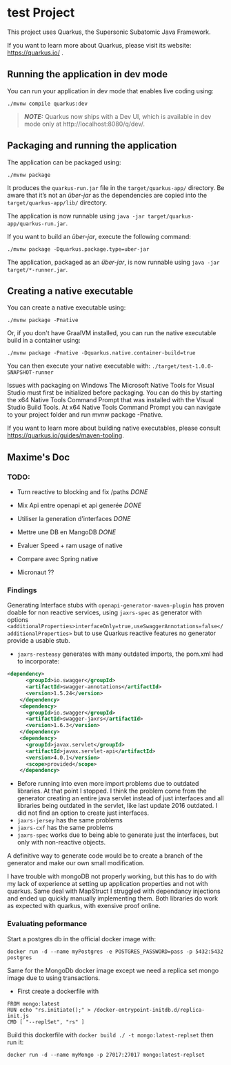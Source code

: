 # test Project

This project uses Quarkus, the Supersonic Subatomic Java Framework.

If you want to learn more about Quarkus, please visit its website: https://quarkus.io/ .

## Running the application in dev mode

You can run your application in dev mode that enables live coding using:
```shell script
./mvnw compile quarkus:dev
```

> **_NOTE:_**  Quarkus now ships with a Dev UI, which is available in dev mode only at http://localhost:8080/q/dev/.

## Packaging and running the application

The application can be packaged using:
```shell script
./mvnw package
```
It produces the `quarkus-run.jar` file in the `target/quarkus-app/` directory.
Be aware that it’s not an _über-jar_ as the dependencies are copied into the `target/quarkus-app/lib/` directory.

The application is now runnable using `java -jar target/quarkus-app/quarkus-run.jar`.

If you want to build an _über-jar_, execute the following command:
```shell script
./mvnw package -Dquarkus.package.type=uber-jar
```

The application, packaged as an _über-jar_, is now runnable using `java -jar target/*-runner.jar`.

## Creating a native executable

You can create a native executable using: 
```shell script
./mvnw package -Pnative
```

Or, if you don't have GraalVM installed, you can run the native executable build in a container using: 
```shell script
./mvnw package -Pnative -Dquarkus.native.container-build=true
```

You can then execute your native executable with: `./target/test-1.0.0-SNAPSHOT-runner`

Issues with packaging on Windows
The Microsoft Native Tools for Visual Studio must first be initialized before packaging. You can do this by starting the x64 Native Tools Command Prompt that was installed with the Visual Studio Build Tools. At x64 Native Tools Command Prompt you can navigate to your project folder and run mvnw package -Pnative.

If you want to learn more about building native executables, please consult https://quarkus.io/guides/maven-tooling.

## Maxime's Doc

### TODO:
* Turn reactive to blocking and fix /paths *DONE*

* Mix Api entre openapi et api generée *DONE*

* Utiliser la generation d'interfaces *DONE*

* Mettre une DB en MangoDB *DONE*

* Evaluer Speed + ram usage of native

* Compare avec Spring native

* Micronaut ??

### Findings

Generating Interface stubs with `openapi-generator-maven-plugin` has proven doable for non reactive services, using `jaxrs-spec` as generator  with options `<additionalProperties>interfaceOnly=true,useSwaggerAnnotations=false</additionalProperties>` but to use Quarkus reactive features no generator provide a usable stub. 
* `jaxrs-resteasy` generates with many outdated imports, the pom.xml had to incorporate:
```xml
<dependency>
      <groupId>io.swagger</groupId>
      <artifactId>swagger-annotations</artifactId>
      <version>1.5.24</version>
    </dependency>
    <dependency>
      <groupId>io.swagger</groupId>
      <artifactId>swagger-jaxrs</artifactId>
      <version>1.6.3</version>
    </dependency>
    <dependency>
      <groupId>javax.servlet</groupId>
      <artifactId>javax.servlet-api</artifactId>
      <version>4.0.1</version>
      <scope>provided</scope>
    </dependency>
```
* Before running into even more import problems due to outdated libraries. At that point I stopped. I think the problem come from the generator creating an entire java servlet instead of just interfaces and all libraries being outdated in the servlet, like last update 2016 outdated. I did not find an option to create just interfaces.
* `jaxrs-jersey` has the same problems
* `jaxrs-cxf` has the same problems
* `jaxrs-spec` works due to being able to generate just the interfaces, but only with non-reactive objects.

A definitive way to generate code would be to create a branch of the generator and make our own small modification.

I have trouble with mongoDB not properly working, but this has to do with my lack of experience at setting up application properties and not with quarkus. Same deal with MapStruct I struggled with dependancy injections and ended up quickly manually implementing them. Both libraries do work as expected with quarkus, with exensive proof online.

### Evaluating peformance

Start a postgres db in the official docker image with:

```docker run -d --name myPostgres -e POSTGRES_PASSWORD=pass -p 5432:5432 postgres```

Same for the MongoDb docker image except we need a replica set mongo image due to using transactions.
* First create a dockerfile with

```
FROM mongo:latest
RUN echo "rs.initiate();" > /docker-entrypoint-initdb.d/replica-init.js
CMD [ "--replSet", "rs" ]
```

Build this dockerfile with `docker build ./ -t mongo:latest-replset` then run it:

```docker run -d --name myMongo -p 27017:27017 mongo:latest-replset```




